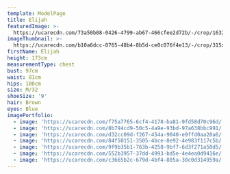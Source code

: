 ```yaml
---
template: ModelPage
title: Elijah
featuredImage: >-
  https://ucarecdn.com/73a50b08-0426-4799-ab67-466cfee2d72b/-/crop/1632x1187/0,0/-/preview/
imageThumbnail: >-
  https://ucarecdn.com/b10a6dcc-0765-48b4-8b5d-ce0c076f4e13/-/crop/315x439/56,0/-/preview/
firstName: Elijah
height: 173cm
measurementType: chest
bust: 97cm
waist: 81cm
hips: 100cm
size: M/32
shoeSize: '9'
hair: Brown
eyes: Blue
imagePortfolio:
  - image: 'https://ucarecdn.com/f75a7765-6cf4-4178-ba81-9fd58d70c96d/'
  - image: 'https://ucarecdn.com/8b794cd9-50c5-4a9e-93bd-97a638bbc991/'
  - image: 'https://ucarecdn.com/d32cc09d-f267-454a-9040-e9ffd0aa20a6/'
  - image: 'https://ucarecdn.com/84f50151-3505-4bce-8e92-4e983f117c5b/'
  - image: 'https://ucarecdn.com/9f9b35b1-763b-4258-9bf7-6d3f271a50d5/'
  - image: 'https://ucarecdn.com/552b3957-37dd-4993-bd5e-4e4ea0d9416e/'
  - image: 'https://ucarecdn.com/c3665b2c-679d-4bf4-805a-30c0d314959a/'
---
```


